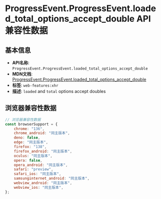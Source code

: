 # ProgressEvent.ProgressEvent.loaded_total_options_accept_double API 兼容性数据

## 基本信息

- **API名称**: `ProgressEvent.ProgressEvent.loaded_total_options_accept_double`
- **MDN文档**: [ProgressEvent.ProgressEvent.loaded_total_options_accept_double](https://developer.mozilla.org/docs/Web/API/ProgressEvent/ProgressEvent)
- **标签**: `web-features:xhr`
- **描述**: `loaded` and `total` options accept doubles

## 浏览器兼容性数据

```javascript
// 浏览器兼容性数据
const browserSupport = {
    chrome: "136",
    chrome_android: "同主版本",
    deno: false,
    edge: "同主版本",
    firefox: "138",
    firefox_android: "同主版本",
    oculus: "同主版本",
    opera: false,
    opera_android: "同主版本",
    safari: "preview",
    safari_ios: "同主版本",
    samsunginternet_android: "同主版本",
    webview_android: "同主版本",
    webview_ios: "同主版本",
};

```

